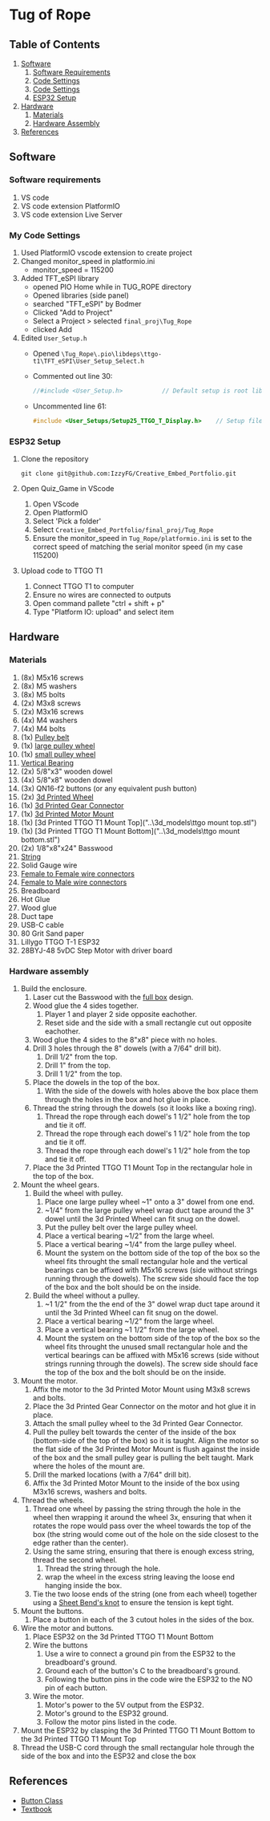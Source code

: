 # Tug of Rope

## Table of Contents

1. [Software](#software)
    1. [Software Requirements](#software-requirements)
    2. [Code Settings](#my-code-settings)
    3. [Code Settings](#my-code-settings)
    4. [ESP32 Setup](#esp32-setup)
2. [Hardware](#hardware)
    1. [Materials](#materials)
    2. [Hardware Assembly](#hardware-assembly)
3. [References](#references)

## Software

### Software requirements

1. VS code
2. VS code extension PlatformIO
3. VS code extension Live Server

### My Code Settings

1. Used PlatformIO vscode extension to create project
2. Changed monitor_speed in platformio.ini
    - monitor_speed = 115200
3. Added TFT_eSPI library
    - opened PIO Home while in TUG_ROPE directory
    - Opened libraries (side panel)
    - searched "TFT_eSPI" by Bodmer
    - Clicked "Add to Project"
    - Select a Project > selected `final_proj\Tug_Rope`
    - clicked Add
4. Edited `User_Setup.h`
    - Opened `\Tug_Rope\.pio\libdeps\ttgo-t1\TFT_eSPI\User_Setup_Select.h`
    - Commented out line 30:

        ```C
        //#include <User_Setup.h>           // Default setup is root library folder
        ```

    - Uncommented line 61:

        ```C
        #include <User_Setups/Setup25_TTGO_T_Display.h>    // Setup file for ESP32 and TTGO T-Display ST7789V SPI bus TFT
        ```

### ESP32 Setup

1. Clone the repository

    ```console
    git clone git@github.com:IzzyFG/Creative_Embed_Portfolio.git
    ```

2. Open Quiz_Game in VScode
    1. Open VScode
    2. Open PlatformIO
    3. Select 'Pick a folder'
    4. Select `Creative_Embed_Portfolio/final_proj/Tug_Rope`
    5. Ensure the monitor_speed in `Tug_Rope/platformio.ini` is set to the
    correct speed of matching the serial monitor speed (in my case 115200)

3. Upload code to TTGO T1
    1. Connect TTGO T1 to computer
    2. Ensure no wires are connected to outputs
    3. Open command pallete "ctrl + shift + p"
    4. Type "Platform IO: upload" and select item

## Hardware

### Materials

1. (8x) M5x16 screws
2. (8x) M5 washers
3. (8x) M5 bolts
4. (2x) M3x8 screws
5. (2x) M3x16 screws
6. (4x) M4 washers
7. (4x) M4 bolts
8. (1x) [Pulley belt](https://www.amazon.com/Zeberoxyz-Synchronous-Aluminum-Timing-20-60T-5B-6/dp/B09JWLTBGT/ref=pd_day0fbt_img_sccl_2/137-4032094-1164165?pd_rd_w=aqmx5&content-id=amzn1.sym.a400618b-650b-4c39-a4fe-66c3e0813a14&pf_rd_p=a400618b-650b-4c39-a4fe-66c3e0813a14&pf_rd_r=Y25H3PRKQT6J4VJPNCJ8&pd_rd_wg=q1mVC&pd_rd_r=9fa581fd-0b1d-4c12-a2aa-504381926a37&pd_rd_i=B08QYYF6W4&th=1)
9. (1x) [large pulley wheel](https://www.amazon.com/Zeberoxyz-Synchronous-Aluminum-Timing-20-60T-5B-6/dp/B09JWLTBGT/ref=pd_day0fbt_img_sccl_2/137-4032094-1164165?pd_rd_w=aqmx5&content-id=amzn1.sym.a400618b-650b-4c39-a4fe-66c3e0813a14&pf_rd_p=a400618b-650b-4c39-a4fe-66c3e0813a14&pf_rd_r=Y25H3PRKQT6J4VJPNCJ8&pd_rd_wg=q1mVC&pd_rd_r=9fa581fd-0b1d-4c12-a2aa-504381926a37&pd_rd_i=B08QYYF6W4&th=1)
10. (1x) [small pulley wheel](https://www.amazon.com/Zeberoxyz-Synchronous-Aluminum-Timing-20-60T-5B-6/dp/B09JWLTBGT/ref=pd_day0fbt_img_sccl_2/137-4032094-1164165?pd_rd_w=aqmx5&content-id=amzn1.sym.a400618b-650b-4c39-a4fe-66c3e0813a14&pf_rd_p=a400618b-650b-4c39-a4fe-66c3e0813a14&pf_rd_r=Y25H3PRKQT6J4VJPNCJ8&pd_rd_wg=q1mVC&pd_rd_r=9fa581fd-0b1d-4c12-a2aa-504381926a37&pd_rd_i=B08QYYF6W4&th=1)
11. [Vertical Bearing](https://www.amazon.com/Sydien-Diameter-Mounted-Pillow-Bearing/dp/B07C5MTB5X/ref=sr_1_3?c=ts&keywords=Mounted%2BBearings&qid=1681677196&s=industrial&sr=1-3&ts_id=16411221&th=1)
12. (2x) 5/8"x3" wooden dowel
13. (4x) 5/8"x8" wooden dowel
14. (3x) QN16-f2 buttons (or any equivalent push button)
15. (2x) [3d Printed Wheel](..\3d_models\wheel.stl)
16. (1x) [3d Printed Gear Connector](..\3d_models\gear_connector.stl)
17. (1x) [3d Printed Motor Mount](..\3d_models\motor_mount.stl)
18. (1x) [3d Printed TTGO T1 Mount Top]("..\3d_models\ttgo mount top.stl")
19. (1x) [3d Printed TTGO T1 Mount Bottom]("..\3d_models\ttgo mount bottom.stl")
20. (2x) 1/8"x8"x24" Basswood
21. [String](https://www.amazon.com/gp/product/B00DKA34VE/ref=ppx_yo_dt_b_asin_title_o02_s00?ie=UTF8&psc=1)
22. Solid Gauge wire
23. [Female to Female wire connectors](https://www.amazon.com/gp/product/B01EV70C78/ref=ppx_yo_dt_b_asin_title_o06_s00?ie=UTF8&psc=1)
24. [Female to Male wire connectors](https://www.amazon.com/gp/product/B01EV70C78/ref=ppx_yo_dt_b_asin_title_o06_s00?ie=UTF8&psc=1)
25. Breadboard
26. Hot Glue
27. Wood glue
28. Duct tape
29. USB-C cable
30. 80 Grit Sand paper
31. Lillygo TTGO T-1 ESP32
32. 28BYJ-48 5vDC Step Motor with driver board

### Hardware assembly

1. Build the enclosure.
    1. Laser cut the Basswood with the [full box](..\3d_models\full_box.svg)
    design.
    2. Wood glue the 4 sides together.
        1. Player 1 and player 2 side opposite eachother.
        2. Reset side and the side with a small rectangle cut out opposite
        eachother.
    3. Wood glue the 4 sides to the 8"x8" piece with no holes.
    4. Drill 3 holes through the 8" dowels (with a 7/64" drill bit).
        1. Drill 1/2" from the top.
        2. Drill 1" from the top.
        3. Drill 1 1/2" from the top.
    5. Place the dowels in the top of the box.
        1. With the side of the dowels with holes above the box place them
         through the holes in the box and hot glue in place.
    6. Thread the string through the dowels (so it looks like a boxing ring).
        1. Thread the rope through each dowel's 1 1/2" hole from the top and tie
         it off.
        2. Thread the rope through each dowel's 1 1/2" hole from the top and tie
         it off.
        3. Thread the rope through each dowel's 1 1/2" hole from the top and tie
         it off.
    7. Place the 3d Printed TTGO T1 Mount Top in the rectangular hole in the top
    of the box.
2. Mount the wheel gears.
    1. Build the wheel with pulley.
        1. Place one large pulley wheel ~1" onto a 3" dowel from one end.
        2. ~1/4" from the large pulley wheel wrap duct tape around the 3" dowel
        until the 3d Printed Wheel can fit snug on the dowel.
        3. Put the pulley belt over the large pulley wheel.
        4. Place a vertical bearing ~1/2" from the large wheel.
        5. Place a vertical bearing ~1/4" from the large pulley wheel.
        6. Mount the system on the bottom side of the top of the box so the
        wheel fits throught the small rectangular hole and the vertical bearings
        can be affixed with M5x16 screws (side without strings running through
        the dowels). The screw side should face the top of the box and the bolt
        should be on the inside.
    2. Build the wheel without a pulley.
        1. ~1 1/2" from the the end of the 3" dowel wrap duct tape around it
        until the 3d Printed Wheel can fit snug on the dowel.
        2. Place a vertical bearing ~1/2" from the large wheel.
        3. Place a vertical bearing ~1 1/2" from the large wheel.
        4. Mount the system on the bottom side of the top of the box so the
        wheel fits throught the unused small rectangular hole and the vertical
        bearings can be affixed with M5x16 screws (side without strings running
        through the dowels). The screw side should face the top of the box and
        the bolt should be on the inside.
3. Mount the motor.
    1. Affix the motor to the 3d Printed Motor Mount using M3x8 screws and bolts.
    2. Place the 3d Printed Gear Connector on the motor and hot glue it in place.
    3. Attach the small pulley wheel to the 3d Printed Gear Connector.
    4. Pull the pulley belt towards the center of the inside of the box
    (bottom-side of the top of the box) so it is taught. Align the motor so the
    flat side of the 3d Printed Motor Mount is flush against the inside of the
    box and the small pulley gear is pulling the belt taught.
    Mark where the holes of the mount are.
    5. Drill the marked locations (with a 7/64" drill bit).
    6. Affix the 3d Printed Motor Mount to the inside of the box using M3x16
    screws, washers and bolts.
4. Thread the wheels.
    1. Thread one wheel by passing the string through the hole in the wheel then
    wrapping it around the wheel 3x, ensuring that when it rotates the rope
    would pass over the wheel towards the top of the box (the string would come
    out of the hole on the side closest to the edge rather than the center).
    2. Using the same string, ensuring that there is enough excess string,
    thread the second wheel.
        1. Thread the string through the hole.
        2. wrap the wheel in the excess string leaving the loose end hanging
        inside the box.
    3. Tie the two loose ends of the string (one from each wheel) together
    using a
    [Sheet Bend's knot](https://youtube.com/shorts/qEDe_jpvT_I?feature=share)
    to ensure the tension is kept tight.
5. Mount the buttons.
    1. Place a button in each of the 3 cutout holes in the sides of the
    box.
6. Wire the motor and buttons.
    1. Place ESP32 on the 3d Printed TTGO T1 Mount Bottom
    2. Wire the buttons
        1. Use a wire to connect a ground pin from the ESP32 to the breadboard's
        ground.
        2. Ground each of the button's C to the breadboard's ground.
        3. Following the button pins in the code wire the ESP32 to the NO pin of
        each button.
    3. Wire the motor.
        1. Motor's power to the 5V output from the ESP32.
        2. Motor's ground to the ESP32 ground.
        3. Follow the motor pins listed in the code.
7. Mount the ESP32 by clasping the 3d Printed TTGO T1 Mount Bottom to the
3d Printed TTGO T1 Mount Top
8. Thread the USB-C cord through the small rectangular hole through the side of
the box and into the ESP32 and close the box

## References

- [Button Class](https://arduino.stackexchange.com/a/48244)
- [Textbook](https://drive.google.com/file/d/1GLq7iRY_I1D5Fgma1Rd3yVhNt3dg7K0T/view?usp=sharing)

